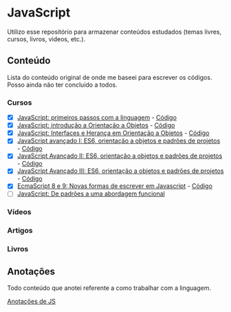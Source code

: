 # JavaScript

Utilizo esse repositório para armazenar conteúdos estudados (temas livres, cursos, livros, videos, etc.).

## Conteúdo

Lista do conteúdo original de onde me baseei para escrever os códigos.
Posso ainda não ter concluido a todos.

### Cursos

- [X] [JavaScript: primeiros passos com a linguagem](https://cursos.alura.com.br/course/javascript-introducao) - [Código](https://github.com/caiqueportela/JavaScript/tree/master/cursos/001)
- [X] [JavaScript: introdução a Orientação a Objetos](https://cursos.alura.com.br/course/javascritpt-orientacao-objetos) - [Código](https://github.com/caiqueportela/JavaScript/tree/master/cursos/002)
- [X] [JavaScript: Interfaces e Herança em Orientação a Objetos](https://cursos.alura.com.br/course/javascript-polimorfismo) - [Código](https://github.com/caiqueportela/JavaScript/tree/master/cursos/003)
- [X] [JavaScript avançado I: ES6, orientação a objetos e padrões de projetos](https://cursos.alura.com.br/course/javascript-es6-orientacao-a-objetos-parte-1) - [Código](https://github.com/caiqueportela/JavaScript/tree/master/cursos/004)
- [X] [JavaScript Avançado II: ES6, orientação a objetos e padrões de projetos](https://cursos.alura.com.br/course/javascript-es6-orientacao-a-objetos-parte-2) - [Código](https://github.com/caiqueportela/JavaScript/tree/master/cursos/005)
- [X] [JavaScript Avançado III: ES6, orientação a objetos e padrões de projetos](https://cursos.alura.com.br/course/javascript-es6-orientacao-a-objetos-parte-3) - [Código](https://github.com/caiqueportela/JavaScript/tree/master/cursos/006)
- [X] [EcmaScript 8 e 9: Novas formas de escrever em Javascript](https://cursos.alura.com.br/course/ecmascript-novidades) - [Código](https://github.com/caiqueportela/JavaScript/tree/master/cursos/007)
- [ ] [JavaScript: De padrões a uma abordagem funcional](https://cursos.alura.com.br/course/javascript-padroes-abordagem-funcional)

### Vídeos

### Artigos

### Livros

## Anotações

Todo conteúdo que anotei referente a como trabalhar com a linguagem.

[Anotações de JS](https://github.com/caiqueportela/JavaScript/blob/master/ANOTACOES.md)
